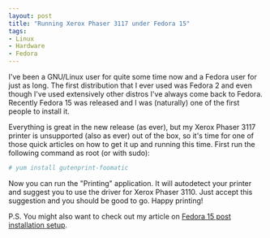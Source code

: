 ```yaml
---
layout: post
title: "Running Xerox Phaser 3117 under Fedora 15"
tags:
- Linux
- Hardware
- Fedora
---
```


I've been a GNU/Linux user for quite some time now and a Fedora user
for just as long. The first distribution that I ever used was Fedora 2
and even though I've used extensively other distros I've always come
back to Fedora. Recently Fedora 15 was released and I was
(naturally) one of the first people to install it.

Everything is great in the new release (as ever), but my Xerox Phaser
3117 printer is unsupported (also as ever) out of the box, so it's
time for one of those quick articles on how to get it up and running this
time. First run the following command as root (or with sudo):

``` bash
# yum install gutenprint-foomatic
```

Now you can run the "Printing" application. It will autodetect your
printer and suggest you to use the driver for Xerox Phaser 3110. Just
accept this suggestion and you should be good to go. Happy printing!

P.S. You might also want to check out my article on
[Fedora 15 post installation setup](/Linux/Fedora/2011/05/31/fedora-15-tips.html).

